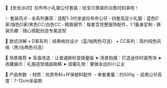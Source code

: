 🎀【坐坐派对】拉布布小礼服公仔套装｜给宝贝换装的治愈时刻来啦！

✨ 套装亮点
▫️ 全系列兼容：适配1-3代坐姿拉布布公仔
▫️ 四套高定小礼服：蓝色D家/咖色D家/黑色CC/白色CC
▫️ 精致细节：每套含完整服饰配件，1:1量身定制
▫️ 换装乐趣：随心搭配创造专属造型

👗 款式详解
▪️ D家系列：经典格纹设计（蓝/咖两色可选）
▪️ CC系列：简约纯色风格（黑/白两色可选）

📸 场景推荐
➤ 盲盒改造：让普通款秒变限量版
➤ 场景拍摄：打造迷你时装秀场
➤ 收藏展示：礼服造型墙超吸睛
➤ 闺蜜礼物：要做永远的小公主

💝 产品参数
・材质：优质布料+环保塑料配件
・单套重量：约500g
・适用公仔高度：7-12cm坐姿款
